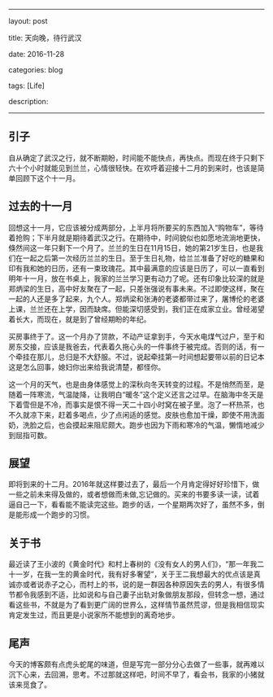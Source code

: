 ﻿--- 

layout: post 

title: 天向晚，待行武汉

date: 2016-11-28

categories: blog
 
tags: [Life]

description: 

---

## 引子

自从确定了武汉之行，就不断期盼，时间能不能快点，再快点。而现在终于只剩下六十个小时就能见到兰兰，心情很轻快。在欢呼着迎接十二月的到来时，也该是简单回顾下这个十一月。

## 过去的十一月

回想这十一月，它应该被分成两部分，上半月将所要买的东西加入“购物车”，等待着抢购；下半月就是期待着武汉之行。在期待中，时间貌似也如愿地流淌地更快，倏然间这一年只剩下一个月了。兰兰的生日在11月15日，她的第21岁生日，也是我们在一起之后第一次经历兰兰的生日。至于生日礼物，给兰兰准备了好吃的糖果和印有我和她的日历，还有一束玫瑰花。其中最满意的应该是日历了，可以一直看到明年十一月，放在书桌上，我家的兰兰学习更有动力了呢。还有印象比较深的就是郑炳梁的生日，高中好友聚在了一起，只差张强说有事未来。不过即使这样，聚在一起的人还是多了起来，九个人。郑炳梁和张涛的老婆都带过来了，屠博伦的老婆上课，兰兰还在上学，因而缺席。但能深切感受到，我们正在成家立业。曾经渴望着长大，而现在，就是到了曾经期盼的年纪。

买房事终于了。这一个月办了贷款，不动产证拿到手，今天水电煤气过户，至于和房东交接，应该是我爸去，代表着久拖心头的一件事终于被完成。否则的话，有一个牵挂在那儿，总归是不大舒服。不过，说起牵挂第一时间想起要带以前的日记本这是怎么回事，媳妇你出来给我说清楚，都怪你。

这一个月的天气，也是由身体感觉上的深秋向冬天转变的过程。不是悄然而至，是随着一阵寒流，气温陡降，让我明白“暖冬”这个定义还言之过早。在脑海中冬天是下着雪但是不冷，而事实是恨不得一天二十四小时窝在被子里。泡了一杯热茶，也不久就凉下来，赶着多喝点，少了点闲适的感觉。皮肤也愈加干燥，即使不用洗面奶，洗脸之后，也会摸起来阻尼颇大。跑步也因为下雨和寒冷的气温，懒惰地减少到屈指可数。

## 展望

即将到来的十二月。2016年就这样要过去了，最后一个月肯定得好好珍惜下，做一些之前未来得及做的，或者想做而未做,忘记做的。买来的书要多读一读，试着逼自己一下，看看能不能读完这些。跑步的话，一个星期两次好了，虽然不多，倒是能形成一个跑步的习惯。

## 关于书

最近读了王小波的《黄金时代》和村上春树的《没有女人的男人们》，“那一年我二十一岁，在我一生的黄金时代，我有好多奢望”，关于王二我想最大的优点该是真诚亦或者说赤子之心，而村上的书，说的是一群因各种原因失去的男人，有很多情节都令我感到不适，比如说和与自己妻子出轨对象做朋友那段，但转念一想，通过看这些书，不就是为了看到更广阔的世界么，这样情节虽然荒谬，但是我相信现实肯定发生过，而且更是小说家所不能想到的离奇地步。

## 尾声

今天的博客颇有点虎头蛇尾的味道，但是写完一部分分心去做了一些事，就再难以沉下心来，去回溯，思考。不过那就这样吧，时间不早了，看会书，我家的小猪就该来觅食了。